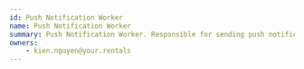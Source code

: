 ```yaml
---
id: Push Notification Worker
name: Push Notification Worker
summary: Push Notification Worker. Responsible for sending push notification to 1000s of devices.
owners:
	- kien.nguyen@your.rentals
---
```

